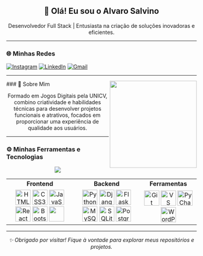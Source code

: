 <div align="center">
    <h2>👋 Olá! Eu sou o Alvaro Salvino</h2>
    <p>Desenvolvedor Full Stack | Entusiasta na criação de soluções inovadoras e eficientes.</p>
</div>

---
### 🌐 Minhas Redes
[![Instagram](https://img.shields.io/badge/Instagram-E4405F?style=for-the-badge&logo=instagram&logoColor=white)](https://instagram.com/alvaro_salvino)
[![LinkedIn](https://img.shields.io/badge/LinkedIn-0077B5?style=for-the-badge&logo=linkedin&logoColor=white)](www.linkedin.com/in/alvaro-salvino)
[![Gmail](https://img.shields.io/badge/Gmail-D14836?style=for-the-badge&logo=gmail&logoColor=white)](mailto:alvaro.salvino@gmail.com)

---
<img align='right' src="https://media.giphy.com/media/kdddIq6rZJIEbHVlHk/giphy.gif" width="230">
### 🚀 Sobre Mim
<div align="center">
    <p>Formado em Jogos Digitais pela UNICV, combino criatividade e habilidades técnicas para desenvolver projetos funcionais e atrativos, focados em proporcionar uma experiência de qualidade aos usuários.</p>    
</div>

---

### ⚙️ Minhas Ferramentas e Tecnologias
<p align="center">
  <a href="https://github.com/AlvaroSalvino/">
    <img align="center" src="https://github-readme-stats.vercel.app/api?username=AlvaroSalvino&show_icons=true&theme=gotham&count_private=true&hide_title=true" />
  </a>
</p>
<div align="center">
    <table>
        <tr>
            <td align="center"><strong>Frontend</strong></td>
            <td align="center"><strong>Backend</strong></td>
            <td align="center"><strong>Ferramentas</strong></td>
        </tr>
        <tr>
            <td align="center">
                <img src="https://cdn.jsdelivr.net/gh/devicons/devicon/icons/html5/html5-original.svg" width="40" title="HTML5" />
                <img src="https://cdn.jsdelivr.net/gh/devicons/devicon/icons/css3/css3-original.svg" width="40" title="CSS3" />
                <img src="https://cdn.jsdelivr.net/gh/devicons/devicon/icons/javascript/javascript-original.svg" width="40" title="JavaScript" />
                <img src="https://cdn.jsdelivr.net/gh/devicons/devicon/icons/react/react-original.svg" width="40" title="React" />
                <img src="https://cdn.jsdelivr.net/gh/devicons/devicon/icons/bootstrap/bootstrap-original.svg" width="40" title="Bootstrap" />
                <img src="https://cdn.jsdelivr.net/gh/devicons/devicon@latest/icons/tailwindcss/tailwindcss-original.svg" width="40" />
            </td>
            <td align="center">
                <img src="https://cdn.jsdelivr.net/gh/devicons/devicon/icons/python/python-original.svg" width="40" title="Python" />
                <img src="https://cdn.jsdelivr.net/gh/devicons/devicon/icons/django/django-plain.svg" width="40" title="Django" />
                <img src="https://cdn.jsdelivr.net/gh/devicons/devicon/icons/flask/flask-original.svg" width="40" title="Flask" />
                <img src="https://cdn.jsdelivr.net/gh/devicons/devicon/icons/mysql/mysql-original.svg" width="40" title="MySQL" />
                <img src="https://cdn.jsdelivr.net/gh/devicons/devicon/icons/sqlite/sqlite-original.svg" width="40" title="SQLite" />
                <img src="https://cdn.jsdelivr.net/gh/devicons/devicon/icons/postgresql/postgresql-original.svg" width="40" title="PostgreSQL" />
            </td>
            <td align="center">
                <img src="https://cdn.jsdelivr.net/gh/devicons/devicon/icons/git/git-original.svg" width="40" title="Git" />
                <img src="https://cdn.jsdelivr.net/gh/devicons/devicon/icons/vscode/vscode-original.svg" width="40" title="VS Code" />
                <img src="https://cdn.jsdelivr.net/gh/devicons/devicon/icons/pycharm/pycharm-original.svg" width="40" title="PyCharm" />
                <img src="https://cdn.jsdelivr.net/gh/devicons/devicon/icons/wordpress/wordpress-plain.svg" width="40" title="WordPress" />
            </td>
        </tr>
    </table>
</div>

---

<div align="center">
    <em>✨ Obrigado por visitar! Fique à vontade para explorar meus repositórios e projetos.</em>
</div>
